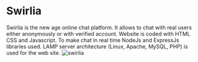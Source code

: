 # Swirlia

Swirlia is the new age online chat platform.
It allows to chat with real users either anonymously or with verified account.
Website is coded with HTML CSS and Javascript.
To make chat in real time NodeJs and ExpressJs libraries used.
LAMP server architecture (Linux, Apache, MySQL, PHP) is used for the web site.
![swirlia](https://user-images.githubusercontent.com/37805650/179430245-f1efbc15-9200-4b1a-9fe3-c16cd55378dc.png)
